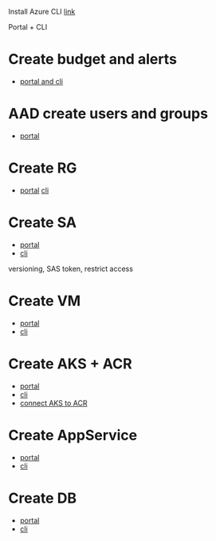 Install Azure CLI [link](https://learn.microsoft.com/en-us/cli/azure/install-azure-cli)

Portal + CLI

# Create budget and alerts
- [portal and cli](https://learn.microsoft.com/en-us/azure/cost-management-billing/costs/tutorial-acm-create-budgets)

# AAD create users and groups
- [portal](https://learn.microsoft.com/en-us/azure/active-directory/fundamentals/add-users-azure-active-directory)

# Create RG
- [portal](https://learn.microsoft.com/en-us/azure/azure-resource-manager/management/manage-resource-groups-portal)
[cli](https://learn.microsoft.com/en-us/cli/azure/group?view=azure-cli-latest)

# Create SA
- [portal](https://learn.microsoft.com/en-us/azure/storage/common/storage-account-create?tabs=azure-portal)
- [cli](https://learn.microsoft.com/en-us/azure/storage/common/storage-account-create?tabs=azure-cli)

versioning, SAS token, restrict access

# Create VM
- [portal]()
- [cli]()

# Create AKS + ACR
- [portal](https://learn.microsoft.com/en-us/azure/aks/learn/quick-kubernetes-deploy-portal?tabs=azure-cli)
- [cli](https://learn.microsoft.com/en-us/azure/aks/learn/quick-kubernetes-deploy-cli)
- [connect AKS to ACR](https://learn.microsoft.com/en-us/azure/aks/cluster-container-registry-integration?tabs=azure-cli)

# Create AppService
- [portal]()
- [cli]()

# Create DB
- [portal]()
- [cli]()